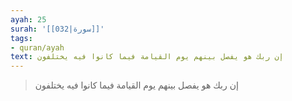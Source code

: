 ```yaml
---
ayah: 25
surah: '[[032|سورة]]'
tags:
- quran/ayah
text: إن ربك هو يفصل بينهم يوم القيامة فيما كانوا فيه يختلفون
---
```

> إن ربك هو يفصل بينهم يوم القيامة فيما كانوا فيه يختلفون
